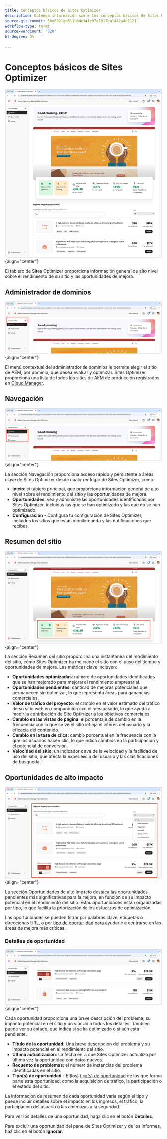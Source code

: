 ```yaml
---
title: Conceptos básicos de Sites Optimizer
description: Obtenga información sobre los conceptos básicos de Sites Optimizer y cómo navegarlo.
source-git-commit: 38e6921ab511b34e54fe97e7317ba1442a4d2121
workflow-type: tm+mt
source-wordcount: '520'
ht-degree: 0%

---
```



# Conceptos básicos de Sites Optimizer

![Página principal de Sites Optimizer](./assets/basics/hero.png){align="center"}

El tablero de Sites Optimizer proporciona información general de alto nivel sobre el rendimiento de su sitio y las oportunidades de mejora.

## Administrador de dominios

![Administrador de dominios de Site Optimizer](./assets/basics/domain-manager.png){align="center"}

El menú contextual del administrador de dominios le permite elegir el sitio de AEM, por dominio, que desea evaluar y optimizar. Sites Optimizer proporciona una lista de todos los sitios de AEM de producción registrados en [Cloud Manager](https://experienceleague.adobe.com/en/docs/experience-manager-cloud-service/content/implementing/using-cloud-manager/edge-delivery-sites/add-edge-delivery-site).

## Navegación

![Navegación del Optimizador del sitio](./assets/basics/navigation.png){align="center"}

La sección Navegación proporciona acceso rápido y persistente a áreas clave de Sites Optimizer desde cualquier lugar de Sites Optimizer, como:

* **Inicio**: el tablero principal, que proporciona información general de alto nivel sobre el rendimiento del sitio y las oportunidades de mejora.
* **Oportunidades**: vea y administre las oportunidades identificadas por Sites Optimizer, incluidas las que se han optimizado y las que no se han optimizado.
* **Configuración** - Configura tu configuración de Sites Optimizer, incluidos los sitios que estás monitoreando y las notificaciones que recibes.

## Resumen del sitio

![Resumen del sitio de Site Optimizer](./assets/basics/site-summary.png){align="center"}

La sección Resumen del sitio proporciona una instantánea del rendimiento del sitio, cómo Sites Optimizer ha mejorado el sitio con el paso del tiempo y oportunidades de mejora. Las métricas clave incluyen:

* **Oportunidades optimizadas**: número de oportunidades identificadas que se han mejorado para mejorar el rendimiento empresarial.
* **Oportunidades pendientes**: cantidad de mejoras potenciales que permanecen sin optimizar, lo que representa áreas para ganancias comerciales.
* **Valor de tráfico del proyecto**: el cambio en el valor estimado del tráfico de su sitio web en comparación con el mes pasado, lo que ayuda a medir la contribución de Site Optimizer a los objetivos comerciales.
* **Cambio en las vistas de página**: el porcentaje de cambio en la frecuencia con la que se ve el sitio refleja el interés del usuario y la eficacia del contenido.
* **Cambio en la tasa de clics**: cambio porcentual en la frecuencia con la que los usuarios hacen clic, lo que indica cambios en la participación y el potencial de conversión.
* **Velocidad del sitio**: un indicador clave de la velocidad y la facilidad de uso del sitio, que afecta la experiencia del usuario y las clasificaciones de búsqueda.

## Oportunidades de alto impacto

![Oportunidades de alto impacto de Site Optimizer](./assets/basics/high-impact-opportunities.png){align="center"}

La sección Oportunidades de alto impacto destaca las oportunidades pendientes más significativas para la mejora, en función de su impacto potencial en el rendimiento del sitio. Estas oportunidades están organizadas por tipo, lo que facilita la priorización de los esfuerzos de optimización.

Las oportunidades se pueden filtrar por palabras clave, etiquetas o direcciones URL, o por [tipo de oportunidad](../opportunity-types/overview.md) para ayudarle a centrarse en las áreas de mejora más críticas.

### Detalles de oportunidad

![Oportunidad de alto impacto del Optimizador del sitio](./assets/basics/high-impact-opportunity-details.png){align="center"}

Cada oportunidad proporciona una breve descripción del problema, su impacto potencial en el sitio y un vínculo a todos los detalles. También puede ver su estado, que indica si se ha optimizado o si aún está pendiente.

* **Título de la oportunidad**: Una breve descripción del problema y su impacto potencial en el rendimiento del sitio.
* **Última actualización**: La fecha en la que Sites Optimizer actualizó por última vez la oportunidad con datos nuevos.
* **Recuento de problemas**: el número de instancias del problema identificadas en el sitio.
* **Tipo(s) de oportunidad** - El(los) [tipo(s) de oportunidad](../opportunity-types/overview.md) de los que forma parte esta oportunidad, como la adquisición de tráfico, la participación o el estado del sitio.

La información de resumen de cada oportunidad varía según el tipo y puede incluir detalles sobre el impacto en los ingresos, el tráfico, la participación del usuario o las amenazas a la seguridad.

Para ver los detalles de una oportunidad, haga clic en el botón **Detalles**.

Para excluir una oportunidad del panel de Sites Optimizer y de los informes, haz clic en el botón **Ignorar**.
